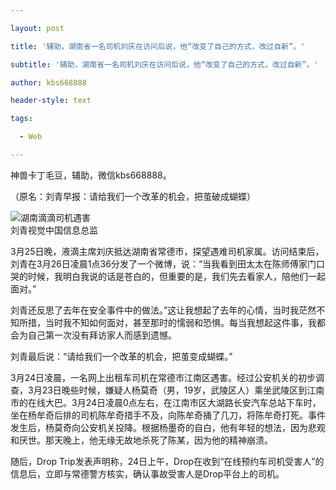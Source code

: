 ---
layout: post
title: '辅助，湖南省一名司机刘庆在访问后说，他“改变了自己的方式，改过自新”。'
subtitle: '辅助，湖南省一名司机刘庆在访问后说，他“改变了自己的方式，改过自新”。'
author: kbs668888
header-style: text
tags:
  - Web
---
神兽卡丁毛豆，辅助，微信kbs668888。

（原名：刘青早报：请给我们一个改革的机会，把茧破成蝴蝶）

![湖南滴滴司机遇害](http://crawl.ws.126.net/3b381bce959f0055f0c6f10a7f5a55b3.jpg)  
刘青视觉中国信息总监

3月25日晚，液滴主席刘庆抵达湖南省常德市，探望遇难司机家属。访问结束后，刘青在3月26日凌晨1点36分发了一个微博，说：“当我看到田太太在陈师傅家门口哭的时候，我明白我说的话是苍白的，但重要的是，我们先去看家人，陪他们一起面对。”

刘青还反思了去年在安全事件中的做法。”这让我想起了去年的心情，当时我茫然不知所措，当时我不知如何面对，甚至那时的懦弱和恐惧。每当我想起这件事，我都会为自己第一次没有拜访家人而感到遗憾。

刘青最后说：“请给我们一个改革的机会，把茧变成蝴蝶。”

3月24日凌晨，一名网上出租车司机在常德市江南区遇害。经过公安机关的初步调查，3月23日晚些时候，嫌疑人杨莫奇（男，19岁，武陵区人）乘坐武陵区到江南市的在线大巴。3月24日凌晨0点左右，在江南市区大湖路长安汽车总站下车时，坐在杨牟奇后排的司机陈牟奇措手不及，向陈牟奇捅了几刀，将陈牟奇打死。事件发生后，杨莫奇向公安机关投降。根据杨墨奇的自白，他有年轻的想法，因为悲观和厌世。那天晚上，他无缘无故地杀死了陈某，因为他的精神崩溃。

随后，Drop Trip发表声明称，24日上午，Drop在收到“在线预约车司机受害人”的信息后，立即与常德警方核实，确认事故受害人是Drop平台上的司机。

